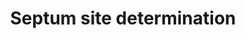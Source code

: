 ---
annotations:
- id: PW:0000004
  parent: regulatory pathway
  type: Pathway Ontology
  value: regulatory pathway
authors:
- Fehrhart
- Lindarieswijk
- MaintBot
- Egonw
citedin: ''
communities: []
description: In Escherichia coli, division site selection is regulated in part by
  the Min-protein system. Oscillations of the Min proteins from pole to pole every
  approximately 40 sec have been revealed by in vivo studies of GFP fusions. The dynamic
  oscillatory structures produced by the Min proteins, including a ring of MinE protein,
  compact polar zones of MinD, and zebra-striped oscillations in filamentous cells,
  remain unexplained. We show that the Min oscillations, including mutant phenotypes,
  can be accounted for by in vitro-observed interactions involving MinD and MinE,
  with a crucial role played by the rate of nucleotide exchange. Recent discoveries
  suggest that protein oscillations may play a general role in proper chromosome and
  plasmid partitioning. (Huang KC et al. 2003)
last-edited: 2025-06-30
ndex: null
organisms:
- Escherichia coli
redirect_from:
- /index.php/Pathway:WP3538
- /instance/WP3538
- /instance/WP3538_r139687
revision: r139687
schema-jsonld:
- '@context': https://schema.org/
  '@id': https://wikipathways.github.io/pathways/WP3538.html
  '@type': Dataset
  creator:
    '@type': Organization
    name: WikiPathways
  description: In Escherichia coli, division site selection is regulated in part by
    the Min-protein system. Oscillations of the Min proteins from pole to pole every
    approximately 40 sec have been revealed by in vivo studies of GFP fusions. The
    dynamic oscillatory structures produced by the Min proteins, including a ring
    of MinE protein, compact polar zones of MinD, and zebra-striped oscillations in
    filamentous cells, remain unexplained. We show that the Min oscillations, including
    mutant phenotypes, can be accounted for by in vitro-observed interactions involving
    MinD and MinE, with a crucial role played by the rate of nucleotide exchange.
    Recent discoveries suggest that protein oscillations may play a general role in
    proper chromosome and plasmid partitioning. (Huang KC et al. 2003)
  keywords:
  - 'ADP '
  - 'ATP '
  - MinD
  - MinE
  - Phosphate
  license: CC0
  name: Septum site determination
seo: CreativeWork
title: Septum site determination
wpid: WP3538
---